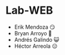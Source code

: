 # Lab-WEB

* Erik Mendoza :smirk:
* Bryan Arroyo :snake:
* Andrés Galindo :smiley_cat:
* Héctor Arreola :expressionless:

